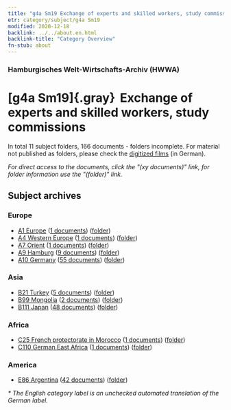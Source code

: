 ```yaml
---
title: "g4a Sm19 Exchange of experts and skilled workers, study commissions"
etr: category/subject/g4a Sm19
modified: 2020-12-18
backlink: ../../about.en.html
backlink-title: "Category Overview"
fn-stub: about
---
```


### Hamburgisches Welt-Wirtschafts-Archiv (HWWA)
# [g4a Sm19]{.gray}&#8201; Exchange of experts and skilled workers, study commissions&#160; 





In total 11 subject folders, 166 documents - folders incomplete.
For material not published as folders, please check the [digitized films](/film/h1_sh) (in German).

_For direct access to the documents, click the "(xy documents)" link, for folder information use the "(folder)" link._

## Subject archives



### Europe

- [A1 Europe](../../../geo/about.en.html#A1) (<a href="https://dfg-viewer.de/show/?tx_dlf[id]=https://pm20.zbw.eu/mets/sh/1408xx/140892/1445xx/144549/public.mets.en.xml" target="_blank">1 documents</a>) ([folder](http://purl.org/pressemappe20/folder/sh/140892,144549))
- [A4 Western Europe](../../../geo/about.en.html#A4) (<a href="https://dfg-viewer.de/show/?tx_dlf[id]=https://pm20.zbw.eu/mets/sh/1408xx/140897/1445xx/144549/public.mets.en.xml" target="_blank">1 documents</a>) ([folder](http://purl.org/pressemappe20/folder/sh/140897,144549))
- [A7 Orient](../../../geo/about.en.html#A7) (<a href="https://dfg-viewer.de/show/?tx_dlf[id]=https://pm20.zbw.eu/mets/sh/1409xx/140902/1445xx/144549/public.mets.en.xml" target="_blank">1 documents</a>) ([folder](http://purl.org/pressemappe20/folder/sh/140902,144549))
- [A9 Hamburg](../../../geo/about.en.html#A9) (<a href="https://dfg-viewer.de/show/?tx_dlf[id]=https://pm20.zbw.eu/mets/sh/1409xx/140905/1445xx/144549/public.mets.en.xml" target="_blank">9 documents</a>) ([folder](http://purl.org/pressemappe20/folder/sh/140905,144549))
- [A10 Germany](../../../geo/about.en.html#A10) (<a href="https://dfg-viewer.de/show/?tx_dlf[id]=https://pm20.zbw.eu/mets/sh/1261xx/126128/1445xx/144549/public.mets.en.xml" target="_blank">55 documents</a>) ([folder](http://purl.org/pressemappe20/folder/sh/126128,144549))

### Asia

- [B21 Turkey](../../../geo/about.en.html#B21) (<a href="https://dfg-viewer.de/show/?tx_dlf[id]=https://pm20.zbw.eu/mets/sh/1411xx/141111/1445xx/144549/public.mets.en.xml" target="_blank">5 documents</a>) ([folder](http://purl.org/pressemappe20/folder/sh/141111,144549))
- [B99 Mongolia](../../../geo/about.en.html#B99) (<a href="https://dfg-viewer.de/show/?tx_dlf[id]=https://pm20.zbw.eu/mets/sh/1412xx/141261/1445xx/144549/public.mets.en.xml" target="_blank">2 documents</a>) ([folder](http://purl.org/pressemappe20/folder/sh/141261,144549))
- [B111 Japan](../../../geo/about.en.html#B111) (<a href="https://dfg-viewer.de/show/?tx_dlf[id]=https://pm20.zbw.eu/mets/sh/1412xx/141272/1445xx/144549/public.mets.en.xml" target="_blank">48 documents</a>) ([folder](http://purl.org/pressemappe20/folder/sh/141272,144549))

### Africa

- [C25 French protectorate in Morocco](../../../geo/about.en.html#C25) (<a href="https://dfg-viewer.de/show/?tx_dlf[id]=https://pm20.zbw.eu/mets/sh/1413xx/141358/1445xx/144549/public.mets.en.xml" target="_blank">1 documents</a>) ([folder](http://purl.org/pressemappe20/folder/sh/141358,144549))
- [C110 German East Africa](../../../geo/about.en.html#C110) (<a href="https://dfg-viewer.de/show/?tx_dlf[id]=https://pm20.zbw.eu/mets/sh/1414xx/141471/1445xx/144549/public.mets.en.xml" target="_blank">1 documents</a>) ([folder](http://purl.org/pressemappe20/folder/sh/141471,144549))

### America

- [E86 Argentina](../../../geo/about.en.html#E86) (<a href="https://dfg-viewer.de/show/?tx_dlf[id]=https://pm20.zbw.eu/mets/sh/1416xx/141692/1445xx/144549/public.mets.en.xml" target="_blank">42 documents</a>) ([folder](http://purl.org/pressemappe20/folder/sh/141692,144549))


_* The English category label is an unchecked automated translation of the German label._

